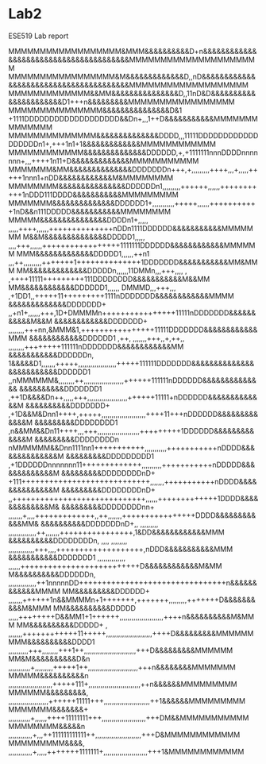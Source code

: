 # Lab2
ESE519
Lab report


MMMMMMMMMMMMMMMMMM&MMM&&&&&&&&&&D+n&&&&&&&&&&&&&&&&&&&&&&&&&&&&&&&&&&&&&&&MMMMMMMMMMMMMMMMMMMMM
MMMMMMMMMMMMMMMMM&M&&&&&&&&&&&&&D,,nD&&&&&&&&&&&&&&&&&&&&&&&&&&&&&&&&&&&&&&&MMMMMMMMMMMMMMMMMMM
MMMMMMMMMMMMM&&MM&&&&&&&&&&&&&&&D,,11nD&D&&&&&&&&&&&&&&&&&&&&&&D1+++n&&&&&&&&&MMMMMMMMMMMMMMMMM
MMMMMMMMMMMMMMM&&&&&&&&&&&&&&&D&1 +1111DDDDDDDDDDDDDDDDDDD&&Dn+,,,1++D&&&&&&&&&&&MMMMMMMMMMMMMM
MMMMMMMMMMMMMM&&&&&&&&&&&&&&DDDD,,,11111DDDDDDDDDDDDDDDDDDn1+,+++1n1+1&&&&&&&&&&&&&MMMMMMMMMMMM
MMMMMMMMMMMM&&&&&&&&&&&&&&DDDDDD,+,+1111111nnnDDDDnnnnnnn+,,,++++1n11+D&&&&&&&&&&&&&MMMMMMMMMMM
MMMMMMM&MM&&&&&&&&&&&&&&DDDDDDDn+++,+,,,,,,,,,++++,,,+,,,,,+++++1nnn1+nDD&&&&&&&&&&&&M&MMMMMMMM
MMMMMMMM&&&&&&&&&&&&&&&DDDDDDn1,,,,,,,,,++++++,,,,,,+++++++++++1nDDD111DDDD&&&&&&&&&&&MMMMMMMMM
MMMMMMM&&&&&&&&&&&&&&DDDDDD1+,,,,,,,,,,,+++++,,,,,,+++++++++++1nD&&n111DDDDD&&&&&&&&&&&MMMMMMMM
MMMMM&&&&&&&&&&&&&&&DDDDn1+,,,,,  ,,,,,++++,,,,,,++++++++++++++nDDn1111DDDDDD&&&&&&&&&&&MMMMMMM
M&&M&&&&&&&&&&&&&&DDDDD1,,,,,     ,,,,+++,,,,,,+++++++++++++++++1111111DDDDDD&&&&&&&&&&&&MMMMMM
MMM&&&&&&&&&&&&&DDDDD1,,,,,,++n1  ,,,++,,,,,,,,,+++++++1++++++++++++++1DDDDDDD&&&&&&&&&&&MM&MMM
MM&&&&&&&&&&&&&DDDDDn,,,,,,11DMMn,,,+++,,,,  ,   ,++++11111+++++++++111DDDDDDDD&&&&&&&&&&&M&&MM
MM&&&&&&&&&&&&DDDDDD1,,,,,, DMMMD,,,+++,,, ,+1DD1,,+++++11+++++++++1111nDDDDDDD&&&&&&&&&&&&MMMM
&&&&&&&&&&&&&DDDDDDD+     ,,+n1+,,,,,,+++,1D+DMMMMn++++++++++++++++11111nDDDDDDD&&&&&&&&&&&M&&M
&&&&&&&&&&&&DDDDDDD+           ,,,,,,,,+++nn,&MMM&1,++++++++++++++++11111DDDDDDD&&&&&&&&&&&&MMM
&&&&&&&&&&&&DDDDDD1       ,++,  ,,,,,,,+++,,+,++,, ,,,,,,,,++++++++111111nDDDDDDD&&&&&&&&&&&&MM
&&&&&&&&&&&DDDDDDn,     1&&&&&D1,,,,,,,+++++,,,,,,,,,,,,,,,,,,,+++++111111DDDDDDD&&&&&&&&&&&&&&
&&&&&&&&&&&DDDDDD1    ,,nMMMMMM&,,,,,,,,++,,,,,,,,,,,,,,,,,,,,++++++111111nDDDDDD&&&&&&&&&&&&&&
&&&&&&&&&&DDDDDDD1   ,++1D&&&&Dn++,,,,,+++,,,,,,,,,,,,,,,,,,,,++++++11111+nDDDDDD&&&&&&&&&&&&&M
&&&&&&&&&&DDDDDDD+   ,+1D&&M&Dnn1++++,+++++,,,,,,,,,,,,,,,,,,,,,,++++11+++nDDDDDD&&&&&&&&&&&&&M
&&&&&&&&&DDDDDDDD1    ,n&&MM&&Dn11++++,,,+++,,,,,,,,,,,,,,,,,,,,,+++++++++1DDDDDD&&&&&&&&&&&&&M
&&&&&&&&&DDDDDDDDn     nMMMMMM&&Dnn1111nn1+++++++++++,,,,,,,,,,,+++++++++++nDDDD&&&&&&&&&&&&&&M
&&&&&&&&&DDDDDDDDD1    ,+1DDDDDDnnnnnnn11+++++++++++++,,,,,,,,,,+++++++++++nDDDDD&&&&&&&&&&&&&M
&&&&&&&&&DDDDDDDDnD+     +111++++++++++++++++++++++++++++,,,,,,,+++++++++++nDDDD&&&&&&&&&&&&&&M
&&&&&&&&&DDDDDDDDnD+     ,,+++++++++++++++++++++++++++++,,,,,,+++++++++++++1DDDD&&&&&&&&&&&&&M&
&&&&&&&&&DDDDDDDDnn+    ,,,,,,,+,,,,+++++++++++++,,++,,,,,,,++++++++++++++++DDDD&&&&&&&&&&&&MM&
&&&&&&&&&&DDDDDDDnD+,,    ,,,,,,,,, ,,,,,,,,,,,,,,++,,,,,,,++++++++++++++++,1&DD&&&&&&&&&&&&MMM
&&&&&&&&&&DDDDDDDDn, ,,,,  ,,,,,,,,  ,,,,,,,,,,,,,+++,,,,+++++++++++++++++++,nDDD&&&&&&&&&&&MMM
&&&&&&&&&&&DDDDDDD1   ,,,,,,,,,,,,,,          ,,,,,,++++++++++++++++++++++++++D&&&&&&&&&&&&M&MM
M&&&&&&&&&&DDDDDDn,   ,,,,,,,,,,,,,,++1nnnnnDD++++++++++++++++++++++++++++++++n&&&&&&&&&&&&MMMM
MM&&&&&&&&&DDDDDD+      ,,,,,,,++++++1n&&MMMMn+1+++++++,+++++++,,,,,,,,,+++++++D&&&&&&&&&&M&MMM
MM&&&&&&&&&&DDDDD         ,,,,,++++++++D&&MM1+1++++++,,,,,,,,,,,,,,,,,,,,,,++++n&&&&&&&&&&M&MMM
MM&&&&&&&&&&DDDDD+      , ,,,,,,,++++++++++++11+++++,,,,,,,,,,,,,,,,,,,,,,,++++D&&&&&&&&&MMMMMM
MMM&&&&&&&&&&DDDD1     ,,,,,,,,,,+++,,,,,,,,+++1++,,,,,,,,,,,,,,,,,,,,,,,,,,+++D&&&&&&&&&MMMMMM
MM&M&&&&&&&&&&D&n     ,,,,,,,,,,,+,,,,,,,,,+++++1++,,,,,,,,,,,,,,,,,,,,,,,,,+++n&&&&&&&&MMMMMMM
MMMMM&&&&&&&&&&n    ,,,,,,,,,,,,,,,,,,,,,,+++++111+,,,,,,,,,,,,,,,,,,,,,,,,,,++n&&&&&&MMMMMMMMM
MMMMMM&&&&&&&&&,    ,,,,,,,,,,,,,,,,,,,,++++++11111+++,,,,,,,,,,,,,,,,,,,,,,,++1&&&&&&MMMMMMMMM
MMMMMMM&&&&&&&+       ,,,,,,,,,,,+,,,,,,++++11111111+++,,,,,,,,,,,,,,,,,,,,,,+++DM&&MMMMMMMMMMM
MMMMMMMM&&&&&n         ,,,,,,,,,,,,+,,,++111111111111++,,,,,,,,,,,,,,,,,,,,,,,+++D&MMMMMMMMMMMM
MMMMMMMMM&&&&,         ,,,,,,,,,,,,+,,,,,+++++++1111111+,,,,,,,,,,,,,,,,,,,,,,+++1&MMMMMMMMMMMM
